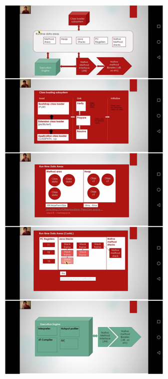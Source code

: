 
![img.png](images/Screenshot_20201124_204640_com.google.android.youtube.jpg)
![img.png](images/Screenshot_20201124_204652_com.google.android.youtube.jpg)
![img.png](images/Screenshot_20201124_204707_com.google.android.youtube.jpg)
![img.png](images/Screenshot_20201124_204725_com.google.android.youtube.jpg)
![img.png](images/Screenshot_20201124_204739_com.google.android.youtube.jpg
)
